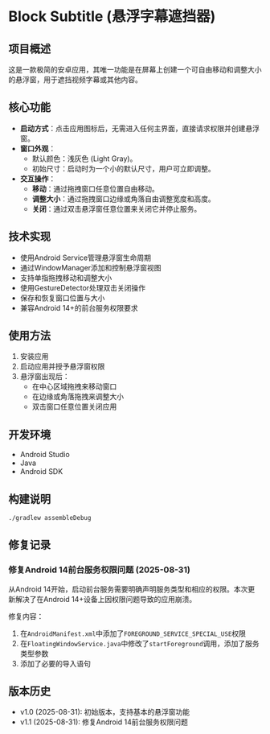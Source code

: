 # Block Subtitle (悬浮字幕遮挡器)

## 项目概述

这是一款极简的安卓应用，其唯一功能是在屏幕上创建一个可自由移动和调整大小的悬浮窗，用于遮挡视频字幕或其他内容。

## 核心功能

- **启动方式**：点击应用图标后，无需进入任何主界面，直接请求权限并创建悬浮窗。
- **窗口外观**：
  - 默认颜色：浅灰色 (Light Gray)。
  - 初始尺寸：启动时为一个小的默认尺寸，用户可立即调整。
- **交互操作**：
  - **移动**：通过拖拽窗口任意位置自由移动。
  - **调整大小**：通过拖拽窗口边缘或角落自由调整宽度和高度。
  - **关闭**：通过双击悬浮窗任意位置来关闭它并停止服务。

## 技术实现

- 使用Android Service管理悬浮窗生命周期
- 通过WindowManager添加和控制悬浮窗视图
- 支持单指拖拽移动和调整大小
- 使用GestureDetector处理双击关闭操作
- 保存和恢复窗口位置与大小
- 兼容Android 14+的前台服务权限要求

## 使用方法

1. 安装应用
2. 启动应用并授予悬浮窗权限
3. 悬浮窗出现后：
   - 在中心区域拖拽来移动窗口
   - 在边缘或角落拖拽来调整大小
   - 双击窗口任意位置关闭应用

## 开发环境

- Android Studio
- Java
- Android SDK

## 构建说明

```bash
./gradlew assembleDebug
```

## 修复记录

### 修复Android 14前台服务权限问题 (2025-08-31)

从Android 14开始，启动前台服务需要明确声明服务类型和相应的权限。本次更新解决了在Android 14+设备上因权限问题导致的应用崩溃。

修复内容：
1. 在`AndroidManifest.xml`中添加了`FOREGROUND_SERVICE_SPECIAL_USE`权限
2. 在`FloatingWindowService.java`中修改了`startForeground`调用，添加了服务类型参数
3. 添加了必要的导入语句

## 版本历史

- v1.0 (2025-08-31): 初始版本，支持基本的悬浮窗功能
- v1.1 (2025-08-31): 修复Android 14前台服务权限问题